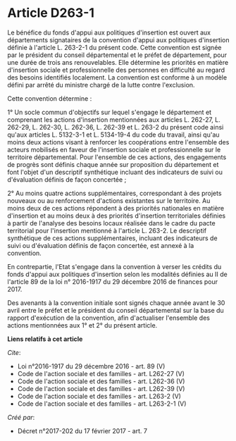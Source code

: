 # Article D263-1

Le bénéfice du fonds d'appui aux politiques d'insertion est ouvert aux départements signataires de la convention d'appui aux
politiques d'insertion définie à l'article L. 263-2-1 du présent code. Cette convention est signée par le président du
conseil départemental et le préfet de département, pour une durée de trois ans renouvelables. Elle détermine les priorités en
matière d'insertion sociale et professionnelle des personnes en difficulté au regard des besoins identifiés localement. La
convention est conforme à un modèle défini par arrêté du ministre chargé de la lutte contre l'exclusion. 

Cette convention détermine : 

1° Un socle commun d'objectifs sur lequel s'engage le département et comprenant les actions d'insertion mentionnées aux
articles L. 262-27, L. 262-29, L. 262-30, L. 262-36, L. 262-39 et L. 263-2 du présent code ainsi qu'aux articles L. 5132-3-1
et L. 5134-19-4 du code du travail, ainsi qu'au moins deux actions visant à renforcer les coopérations entre l'ensemble des
acteurs mobilisés en faveur de l'insertion sociale et professionnelle sur le territoire départemental. Pour l'ensemble de ces
actions, des engagements de progrès sont définis chaque année sur proposition du département et font l'objet d'un descriptif
synthétique incluant des indicateurs de suivi ou d'évaluation définis de façon concertée ; 

2° Au moins quatre actions supplémentaires, correspondant à des projets nouveaux ou au renforcement d'actions existantes sur
le territoire. Au moins deux de ces actions répondent à des priorités nationales en matière d'insertion et au moins deux à
des priorités d'insertion territoriales définies à partir de l'analyse des besoins locaux réalisée dans le cadre du pacte
territorial pour l'insertion mentionné à l'article L. 263-2. Le descriptif synthétique de ces actions supplémentaires,
incluant des indicateurs de suivi ou d'évaluation définis de façon concertée, est annexé à la convention. 

En contrepartie, l'Etat s'engage dans la convention à verser les crédits du fonds d'appui aux politiques d'insertion selon
les modalités définies au II de l'article 89 de la loi n° 2016-1917 du 29 décembre 2016 de finances pour 2017. 

Des avenants à la convention initiale sont signés chaque année avant le 30 avril entre le préfet et le président du conseil
départemental sur la base du rapport d'exécution de la convention, afin d'actualiser l'ensemble des actions mentionnées aux
1° et 2° du présent article.

**Liens relatifs à cet article**

_Cite_:

  - Loi n°2016-1917 du 29 décembre 2016 - art. 89 (V)
  - Code de l'action sociale et des familles - art. L262-27 (V)
  - Code de l'action sociale et des familles - art. L262-36 (V)
  - Code de l'action sociale et des familles - art. L262-39 (V)
  - Code de l'action sociale et des familles - art. L263-2 (V)
  - Code de l'action sociale et des familles - art. L263-2-1 (V)

_Créé par_:

  - Décret n°2017-202 du 17 février 2017 - art. 7

